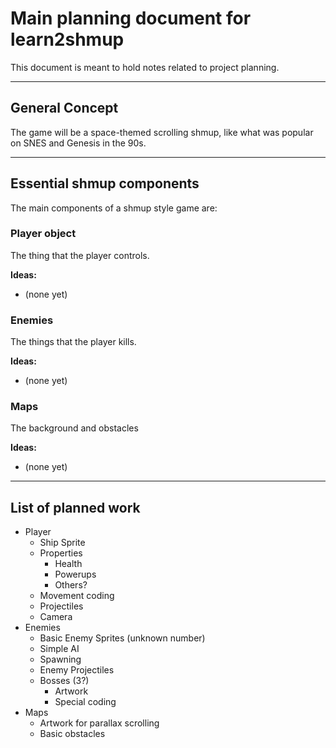 # Main planning document for learn2shmup

This document is meant to hold notes related to project planning.


---


## General Concept

The game will be a space-themed scrolling shmup, like what was popular on SNES and Genesis in the 90s.


---


## Essential shmup components

The main components of a shmup style game are:

### Player object

The thing that the player controls.

**Ideas:**
- (none yet)


### Enemies

The things that the player kills.

**Ideas:**
- (none yet)


### Maps

The background and obstacles

**Ideas:**
- (none yet)


---


## List of planned work

- Player
  - Ship Sprite
  - Properties
    - Health
    - Powerups
    - Others?
  - Movement coding
  - Projectiles
  - Camera
- Enemies
  - Basic Enemy Sprites (unknown number)
  - Simple AI
  - Spawning
  - Enemy Projectiles
  - Bosses (3?)
    - Artwork
    - Special coding
- Maps
  - Artwork for parallax scrolling
  - Basic obstacles

